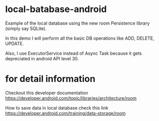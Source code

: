 # local-batabase-android
Example of the local database using the new room Persistence library (simply say SQLite).

In this demo I will perform all the basic DB operations like ADD, DELETE, UPDATE.

Also, I use ExecutorService instead of Async Task because it gets depreciated in android API level 30.  

# for detail information

Checkout this developer documentation https://developer.android.com/topic/libraries/architecture/room

How to save data in local database check this link https://developer.android.com/training/data-storage/room
